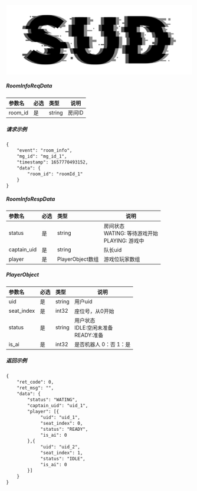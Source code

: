 #

![SUD](../../../Resource/logo.png)

##### RoomInfoReqData

|参数名|必选|类型|说明|
|:----    |:---|:----- |-----   |
|room_id|是  |string |房间ID |

##### 请求示例
```
{
    "event": "room_info",
	"mg_id": "mg_id_1",
    "timestamp": 1657770493152,
	"data": {
	    "room_id": "roomId_1"
	}
}
```

##### RoomInfoRespData

|参数名|必选|类型|说明|
|:----    |:---|:----- |-----   |
|status |是  |string |房间状态<br/>WATING: 等待游戏开始<br/>PLAYING: 游戏中 |
|captain_uid |是  |string |队长uid |
|player |是  |PlayerObject数组 |游戏位玩家数组 |

##### PlayerObject
|参数名|必选|类型|说明|
|:----    |:---|:----- |-----   |
|uid |是  |string |用户uid |
|seat_index |是  |int32 |座位号，从0开始 |
|status |是  |string |用户状态<br/>IDLE:空闲未准备<br/>READY:准备 |
|is_ai |是  |int32 |是否机器人 0：否 1：是 |

##### 返回示例
```
{
    "ret_code": 0,
    "ret_msg": "",
	"data": {
        "status": "WATING",
		"captain_uid": "uid_1",
		"player": [{
		     "uid": "uid_1",
			 "seat_index": 0,
			 "status": "READY",
			 "is_ai": 0
		},{
		     "uid": "uid_2",
			 "seat_index": 1,
			 "status": "IDLE",
			 "is_ai": 0
		}]
	}
}
```